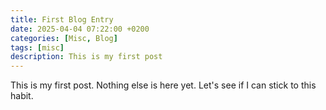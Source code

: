 ```yaml
---
title: First Blog Entry
date: 2025-04-04 07:22:00 +0200
categories: [Misc, Blog]
tags: [misc]
description: This is my first post
---
```


This is my first post. Nothing else is here yet.
Let's see if I can stick to this habit.

